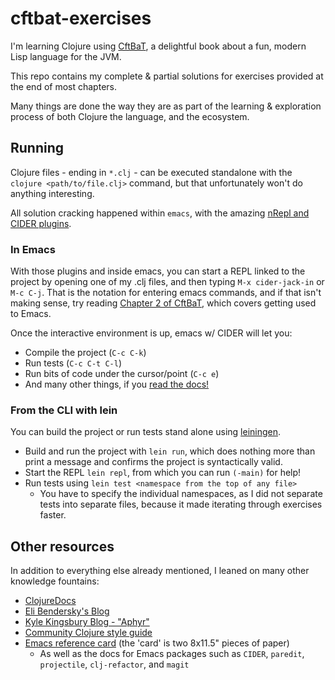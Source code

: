 # cftbat-exercises

I'm learning Clojure using [CftBaT](https://www.braveclojure.com/clojure-for-the-brave-and-true/),
a delightful book about a fun, modern Lisp language for the JVM.

This repo contains my complete & partial solutions for exercises provided
at the end of most chapters.

Many things are done the way they are as part of the learning & exploration process
of both Clojure the language, and the ecosystem.

## Running

Clojure files - ending in `*.clj` - can be executed standalone with the
`clojure <path/to/file.clj>` command, but that unfortunately won't do anything
interesting.

All solution cracking happened within `emacs`, with
the amazing [nRepl and CIDER plugins](https://github.com/clojure-emacs/cider).

### In Emacs

With those plugins and inside emacs, you can start a REPL linked to the project
by opening one of my .clj files, and then typing `M-x cider-jack-in` or `M-c C-j`.
That is the notation for entering emacs commands, and if that isn't making sense,
try reading [Chapter 2 of CftBaT](https://www.braveclojure.com/basic-emacs/),
which covers getting used to Emacs.

Once the interactive environment is up, emacs w/ CIDER will let you:
* Compile the project (`C-c C-k`)
* Run tests (`C-c C-t C-l`)
* Run bits of code under the cursor/point (`C-c e`)
* And many other things, if you [read the docs!](https://cider.readthedocs.io/)

### From the CLI with lein

You can build the project or run tests stand alone using
[leiningen](https://leiningen.org/).

* Build and run the project with `lein run`, which does nothing more than
  print a message and confirms the project is syntactically valid.
* Start the REPL `lein repl`, from which you can run `(-main)` for help!
* Run tests using `lein test <namespace from the top of any file>`
    * You have to specify the individual namespaces, as I did not separate tests
      into separate files, because it made iterating through exercises faster.

## Other resources

In addition to everything else already mentioned, I leaned on many other
knowledge fountains:
* [ClojureDocs](https://clojuredocs.org/)
* [Eli Bendersky's Blog](https://eli.thegreenplace.net/archives/all)
* [Kyle Kingsbury Blog - "Aphyr"](https://aphyr.com/tags/Clojure)
* [Community Clojure style guide](https://github.com/bbatsov/clojure-style-guide)
* [Emacs reference card](https://www.gnu.org/software/emacs/refcards/pdf/refcard.pdf) (the 'card' is two 8x11.5" pieces of paper)
    * As well as the docs for Emacs packages
      such as `CIDER`, `paredit`, `projectile`, `clj-refactor`, and `magit`

